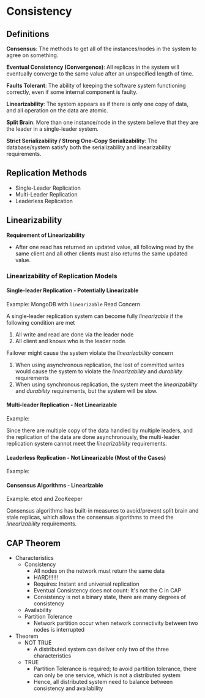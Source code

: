 # Consistency

## Definitions

**Consensus**: The methods to get all of the instances/nodes in the system to agree on something.

**Eventual Consistency (Convergence)**: All replicas in the system will eventually converge to the same value after an unspecified length of time.

**Faults Tolerant**: The ability of keeping the software system functioning correctly, even if some internal component is faulty.

**Linearizability**: The system appears as if there is only one copy of data, and all operation on the data are atomic.

**Split Brain**: More than one instance/node in the system believe that they are the leader in a single-leader system.

**Strict Serializability / Strong One-Copy Serializability**: The database/system satisfy both the serializability and linearizability requirements.

## Replication Methods

* Single-Leader Replication
* Multi-Leader Replication
* Leaderless Replication

## Linearizability

**Requirement of Linearizability**
* After one read has returned an updated value, all following read by the same client and all other clients must also returns the same updated value.

### Linearizability of Replication Models

#### Single-leader Replication - Potentially Linearizable

Example: MongoDB with `linearizable` Read Concern

A single-leader replication system can become fully *linearizable* if the following condition are met
1. All write and read are done via the leader node
2. All client and knows who is the leader node.

Failover might cause the system violate the *linearizability* concern
1. When using asynchronous replication, the lost of committed writes would cause the system to violate the *linearizability* and *durability* requirements
2. When using synchronous replication, the system meet the *linearizability* and *durability* requirements, but the system will be slow.

#### Multi-leader Replication - Not Linearizable

Example:

Since there are multiple copy of the data handled by multiple leaders, and the replication of the data are done asynchronously, the multi-leader replication system cannot meet the *linearizability* requirements.

#### Leaderless Replication - Not Linearizable (Most of the Cases)

Example:

#### Consensus Algorithms - Linearizable

Example: etcd and ZooKeeper

Consensus algorithms has built-in measures to avoid/prevent split brain and stale replicas, which allows the consensus algorithms to meed the *linearizability* requirements.



## CAP Theorem
* Characteristics
  * Consistency
    * All nodes on the network must return the same data
    * HARD!!!!!!
    * Requires: Instant and universal replication
    * Eventual Consistency does not count: It's not the C in CAP
    * Consistency is not a binary state, there are many degrees of consistency
  * Availability
  * Partition Tolerance
    * Network partition occur when network connectivity between two nodes is interrupted
* Theorem
  * NOT TRUE
    * A distributed system can deliver only two of the three characteristics
  * TRUE
    * Partition Tolerance is required; to avoid partition tolerance, there can only be one service, which is not a distributed system
    * Hence, all distributed system need to balance between consistency and availability
